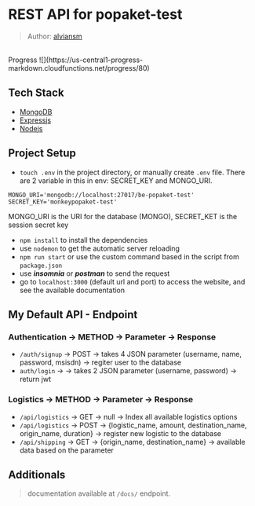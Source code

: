 # REST API for popaket-test

> Author: [alviansm](github.com/alviansm)
<br>
Progress
![](https://us-central1-progress-markdown.cloudfunctions.net/progress/80) 

## Tech Stack
- [MongoDB](https://www.mongodb.com/)
- [Expressjs](https://expressjs.com/)
- [Nodejs](https://nodejs.org/en/)

## Project Setup
- `touch .env` in the project directory, or manually create `.env` file. There are 2 variable in this in env: SECRET_KEY and MONGO_URI.
```
MONGO_URI='mongodb://localhost:27017/be-popaket-test'
SECRET_KEY='monkeypopaket-test'
```
MONGO_URI is the URI for the database (MONGO), SECRET_KET is the session secret key
- `npm install` to install the dependencies
- use `nodemon` to get the automatic server reloading
- `npm run start` or use the custom command based in the script from `package.json`
- use ***insomnia*** or ***postman*** to send the request
- go to `localhost:3000` (default url and port) to access the website, and see the available documentation

## My Default API - Endpoint
### Authentication -> METHOD -> Parameter -> Response
- `/auth/signup` -> POST -> takes 4 JSON parameter (username, name, password, msisdn) -> regiter user to the database
- `auth/login` -> -> takes 2 JSON parameter (username, password) -> return jwt

### Logistics -> METHOD -> Parameter -> Response
- `/api/logistics` -> GET -> null -> Index all available logistics options
- `/api/logistics` -> POST -> {logistic_name, amount, destination_name, origin_name, duration} -> register new logistic to the database
- `/api/shipping` -> GET -> {origin_name, destination_name} -> available data based on the parameter

## Additionals
> documentation available at `/docs/` endpoint.